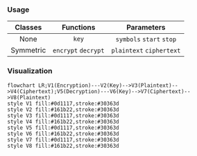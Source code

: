 ### Usage
|Classes|Functions|Parameters|
|:-:|:-:|:-:|
|None|`key`|`symbols` `start` `stop`|
|Symmetric|`encrypt` `decrypt`|`plaintext` `ciphertext`|
### Visualization
```mermaid
flowchart LR;V1(Encryption)---V2(Key)-->V3(Plaintext)-->V4(Ciphertext);V5(Decryption)---V6(Key)-->V7(Ciphertext)-->V8(Plaintext)
style V1 fill:#0d1117,stroke:#30363d
style V2 fill:#161b22,stroke:#30363d
style V3 fill:#0d1117,stroke:#30363d
style V4 fill:#161b22,stroke:#30363d
style V5 fill:#0d1117,stroke:#30363d
style V6 fill:#161b22,stroke:#30363d
style V7 fill:#0d1117,stroke:#30363d
style V8 fill:#161b22,stroke:#30363d
```
